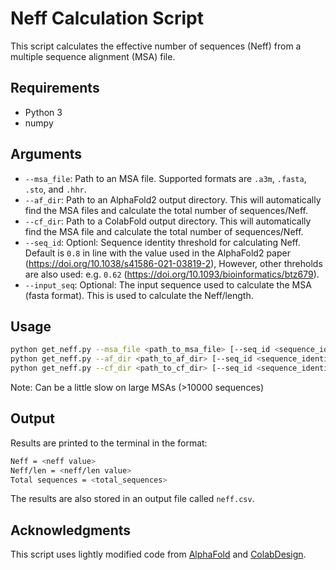 # Neff Calculation Script

This script calculates the effective number of sequences (Neff) from a multiple sequence alignment (MSA) file.

## Requirements

- Python 3
- numpy

## Arguments

- `--msa_file`: Path to an MSA file. Supported formats are `.a3m`, `.fasta`, `.sto`, and `.hhr`.
- `--af_dir`: Path to an AlphaFold2 output directory. This will automatically find the MSA files and calculate the total number of sequences/Neff.
- `--cf_dir`: Path to a ColabFold output directory. This will automatically find the MSA file and calculate the total number of sequences/Neff.
- `--seq_id`: Optionl: Sequence identity threshold for calculating Neff. Default is `0.8` in line with the value used in the AlphaFold2 paper (https://doi.org/10.1038/s41586-021-03819-2), However, other threholds are also used: e.g. `0.62` (https://doi.org/10.1093/bioinformatics/btz679).
- `--input_seq`: Optional: The input sequence used to calculate the MSA (fasta format). This is used to calculate the Neff/length.

## Usage

```bash
python get_neff.py --msa_file <path_to_msa_file> [--seq_id <sequence_identity_threshold> --input_seq <path_to_input_sequence>]
python get_neff.py --af_dir <path_to_af_dir> [--seq_id <sequence_identity_threshold> --input_seq <path_to_input_sequence>]
python get_neff.py --cf_dir <path_to_cf_dir> [--seq_id <sequence_identity_threshold> --input_seq <path_to_input_sequence>]
```

Note: Can be a little slow on large MSAs (>10000 sequences)

## Output

Results are printed to the terminal in the format:
```bash
Neff = <neff value>
Neff/len = <neff/len value>
Total sequences = <total_sequences>
```
The results are also stored in an output file called `neff.csv`.

## Acknowledgments

This script uses lightly modified code from [AlphaFold](https://github.com/google-deepmind/alphafold) and [ColabDesign](https://github.com/sokrypton/ColabDesign/tree/ed4b01354928b60cd1347f570e9b248f78f11c6d).

